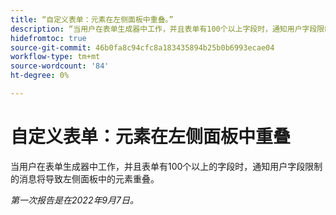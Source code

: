 ```yaml
---
title: “自定义表单：元素在左侧面板中重叠。”
description: “当用户在表单生成器中工作，并且表单有100个以上字段时，通知用户字段限制的消息将导致左侧面板中的元素重叠。
hidefromtoc: true
source-git-commit: 46b0fa8c94cfc8a183435894b25b0b6993ecae04
workflow-type: tm+mt
source-wordcount: '84'
ht-degree: 0%

---
```



# 自定义表单：元素在左侧面板中重叠

当用户在表单生成器中工作，并且表单有100个以上的字段时，通知用户字段限制的消息将导致左侧面板中的元素重叠。

_第一次报告是在2022年9月7日。_

